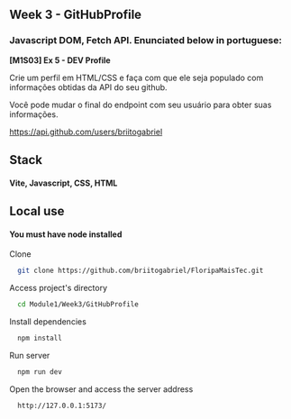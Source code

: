 
## Week 3 - GitHubProfile

### Javascript DOM, Fetch API. Enunciated below in portuguese:

**[M1S03] Ex 5 - DEV Profile**

Crie um perfil em HTML/CSS e faça com que ele seja populado com informações obtidas da API do seu github.

Você pode mudar o final do endpoint com seu usuário para obter suas informações.

https://api.github.com/users/briitogabriel
## Stack

#### Vite, Javascript, CSS, HTML
## Local use

#### You must have node installed
Clone

```bash
  git clone https://github.com/briitogabriel/FloripaMaisTec.git
```

Access project's directory

```bash
  cd Module1/Week3/GitHubProfile
```

Install dependencies

```bash
  npm install
```

Run server

```bash
  npm run dev
```

Open the browser and access the server address

```bash
  http://127.0.0.1:5173/
```
